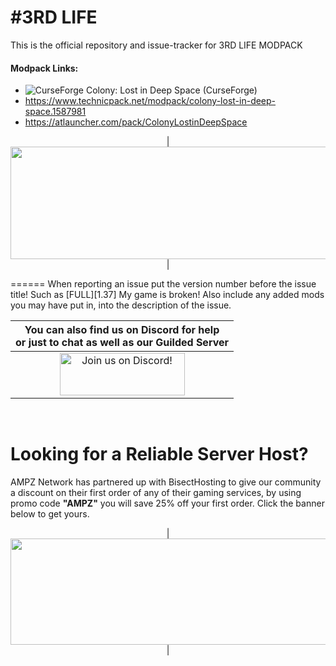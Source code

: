 #3RD LIFE
======

This is the official repository and issue-tracker for 3RD LIFE MODPACK
    
#### Modpack Links: 
+ ![CurseForge](http://cf.way2muchnoise.eu/355315.svg "Lost in Deep Space") Colony: Lost in Deep Space (CurseForge) 
+ https://www.technicpack.net/modpack/colony-lost-in-deep-space.1587981  
+ https://atlauncher.com/pack/ColonyLostinDeepSpace  

  
<p align="center">
| <img src="https://www.bisecthosting.com/images/CF/Colony_LIDS/BH_COL_Support.png" alt="Get your server today!"  width="1920" height="180"></a>|
</p>
======
When reporting an issue put the version number before the issue title! Such as [FULL][1.37] My game is broken! Also include any added mods you may have put in, into the description of the issue. 
 
   
|You can also find us on Discord for help<br>or just to chat as well as our Guilded Server|
|:------------:|
|<a href="https://discord.gg/enrpMDd"><img src="https://discordapp.com/assets/fc0b01fe10a0b8c602fb0106d8189d9b.png" alt="Join us on Discord!"  width="200" height="68"></a>|
<br>

Looking for a Reliable Server Host?
======
AMPZ Network has partnered up with BisectHosting to give our community a discount on their first order of any of their gaming services, by using promo code **"AMPZ"** you will save 25% off your first order. Click the banner below to get yours. 

<p align="center">
| <a href="https://bisecthosting.com/AMPZ"><img src="https://www.bisecthosting.com/images/CF/Colony_LIDS/BH_COL_PromoCard.png" alt="Get your server today!"  width="1920" height="170"></a>|
</p>
